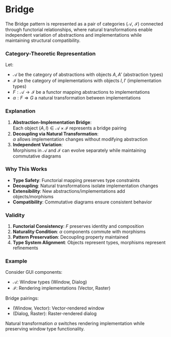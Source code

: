 # Bridge

The Bridge pattern is represented as a pair of categories (𝒜, ℐ) connected through functorial relationships, where natural transformations enable independent variation of abstractions and implementations while maintaining structural compatibility.

### Category-Theoretic Representation
Let:
- $\mathcal{A}$ be the category of abstractions with objects $A, A'$ (abstraction types)
- $\mathcal{I}$ be the category of implementations with objects $I, I'$ (implementation types)
- $F: \mathcal{A} \to \mathcal{I}$ be a functor mapping abstractions to implementations
- $\alpha: F \Rightarrow G$ a natural transformation between implementations

### Explanation
1. **Abstraction-Implementation Bridge**:  
   Each object $(A, I) \in \mathcal{A} \times \mathcal{I}$ represents a bridge pairing
2. **Decoupling via Natural Transformation**:  
   $\alpha$ allows implementation changes without modifying abstraction
3. **Independent Variation**:  
   Morphisms in 𝒜 and ℐ can evolve separately while maintaining commutative diagrams

### Why This Works
- **Type Safety**: Functorial mapping preserves type constraints
- **Decoupling**: Natural transformations isolate implementation changes
- **Extensibility**: New abstractions/implementations add objects/morphisms
- **Compatibility**: Commutative diagrams ensure consistent behavior

### Validity
1. **Functorial Consistency**: $F$ preserves identity and composition
2. **Naturality Condition**: $\alpha$ components commute with morphisms
3. **Pattern Preservation**: Decoupling property maintained
4. **Type System Alignment**: Objects represent types, morphisms represent refinements

### Example
Consider GUI components:
- $\mathcal{A}$: Window types (Window, Dialog)
- $\mathcal{I}$: Rendering implementations (Vector, Raster)

Bridge pairings:
- (Window, Vector): Vector-rendered window
- (Dialog, Raster): Raster-rendered dialog

Natural transformation $\alpha$ switches rendering implementation while preserving window type functionality.